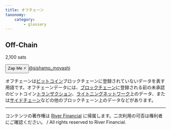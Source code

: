 ```yaml
---
title: オフチェーン
taxonomy:
    category:
        - glossary
---
```


## Off-Chain
2,100 sats

<div><button class="zap-button" data-npub="npub1x3x7spzvt6yflg4l825agplakkyv8h62h5jsl9qq7ghxlcr490wqz4qfw6" data-relays="wss://relay.damus.io,wss://relay.snort.social,wss://nostr.wine,wss://relay.nostr.band">Zap Me ⚡</button><a href="https://twitter.com/sishamo_moyashi">@sishamo_moyashi</a></div>

オフチェーンは[ビットコイン](https://lostinbitcoin.sakuraweb.com/glossary/bitcoin/)ブロックチェーンに登録されていないデータを表す用語です。オフチェーンデータには、[ブロックチェーン](https://lostinbitcoin.sakuraweb.com/glossary/blockchain/)に登録される前の未承認のビットコイン[トランザクション](https://lostinbitcoin.sakuraweb.com/glossary/transaction/)、[ライトニングネットワーク](https://lostinbitcoin.sakuraweb.com/glossary/lightning_network/)上のデータ、または[サイドチェーン](https://lostinbitcoin.sakuraweb.com/glossary/sidechain/)などの他のブロックチェーン上のデータなどがあります。

---
コンテンツの著作権は [River Financial](https://river.com/) に帰属します。二次利用の可否は権利者にご確認ください。 / All rights reserved to River Financial.
